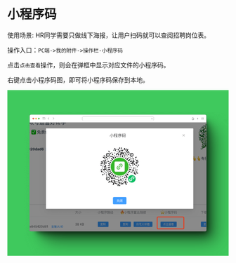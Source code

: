 # 小程序码

使用场景: HR同学需要只做线下海报，让用户扫码就可以查阅招聘岗位表。

操作入口：`PC端->我的附件->操作栏-小程序码`

点击`点击查看`操作，则会在弹框中显示对应文件的小程序码。

右键点击小程序码图，即可将小程序码保存到本地。

![小程序](./images/func-mini-code-1.png)